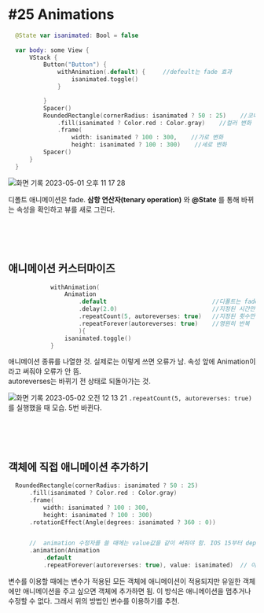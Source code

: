 # **#25 Animations**

```swift
  @State var isanimated: Bool = false
  
  var body: some View {
      VStack {
          Button("Button") {
              withAnimation(.default) {     //defeult는 fade 효과
                  isanimated.toggle()
              }

          }
          Spacer()
          RoundedRectangle(cornerRadius: isanimated ? 50 : 25)    //코너값 변화
              .fill(isanimated ? Color.red : Color.gray)    //컬러 변화
              .frame(
                  width: isanimated ? 100 : 300,    //가로 변화
                  height: isanimated ? 100 : 300)    //세로 변화
          Spacer() 
      }
  }
```
![화면 기록 2023-05-01 오후 11 17 28](https://user-images.githubusercontent.com/87987002/235465755-77f1ed95-f79b-4663-baa7-37d502c5363d.gif)

디폴트 애니메이션은 fade. **삼항 연산자(tenary operation)** 와 **@State** 를 통해 바뀌는 속성을 확인하고 뷰를 새로 그린다. 

<br>
<br>
<br>
 


## 애니메이션 커스터마이즈

```swift
            withAnimation(
                Animation
                    .default                              //디폴트는 fade 변환
                    .delay(2.0)                           //지정된 시간만큼 딜레이
                    .repeatCount(5, autoreverses: true)   //지정된 횟수만큼 반복
                    .repeatForever(autoreverses: true)    //영원히 반복
                    ){
                isanimated.toggle()
            }
```
애니메이션 종류를 나열한 것. 실제로는 이렇게 쓰면 오류가 남. 속성 앞에 Animation이라고 써줘야 오류가 안 뜸. <br>autoreverses는 바뀌기 전 상태로 되돌아가는 것.

![화면 기록 2023-05-02 오전 12 13 21](https://user-images.githubusercontent.com/87987002/235475126-38c8e8b1-d12e-46f3-80c9-48cec408ab08.gif)
```.repeatCount(5, autoreverses: true)``` 를 실행했을 때 모습. 5번 바뀐다. 

<br>
<br>
<br>


## 객체에 직접 애니메이션 추가하기
```swift
  RoundedRectangle(cornerRadius: isanimated ? 50 : 25)
      .fill(isanimated ? Color.red : Color.gray)
      .frame(
          width: isanimated ? 100 : 300,
          height: isanimated ? 100 : 300)
      .rotationEffect(Angle(degrees: isanimated ? 360 : 0))


      //  animation 수정자를 쓸 때에는 value값을 같이 써줘야 함. IOS 15부터 deprecated 되는 기능임. 
      .animation(Animation
          .default
          .repeatForever(autoreverses: true), value: isanimated)  // 이렇게 써줘야 된다. 
```
변수를 이용할 때에는 변수가 적용된 모든 객체에 애니메이션이 적용되지만 유일한 객체에만 애니메이션을 주고 싶으면 객체에 추가하면 됨. 이  방식은 애니메이션을 멈추거나 수정할 수 없다. 그래서 위의 방법인 변수를 이용하기를 추천. 

